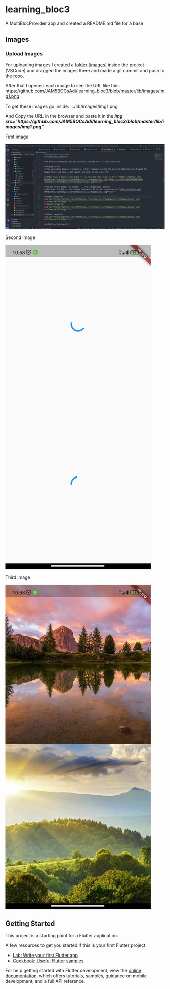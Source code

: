<h1>learning_bloc3</h1>

<p>A MultiBlocProvider app and created a README.md file for a base</p>

<h2>Images</h2>
<h3>Upload Images</h3>
<p>For uploading images I created a <a href ="#img1">folder [images]</a> inside the project (VSCode) and dragged the images there and made a git commit and push to the repo.</p>

<p>After that I opened each image to see the URL like this: <a href ="https://github.com/JAM5BOCsAdi/learning_bloc3/blob/master/lib/images/img1.png">https://github.com/JAM5BOCsAdi/learning_bloc3/blob/master/lib/images/img1.png</a></p>

<p>To get these images go inside: .../lib/images/img1.png</p>
<p>And Copy the URL in the browser and paste it in the <i><strong>img src="https://github.com/JAM5BOCsAdi/learning_bloc3/blob/master/lib/images/img1.png"</strong></i>

<p id="img1">First image</p>
<img src="https://github.com/JAM5BOCsAdi/learning_bloc3/blob/master/lib/images/img1.png" alt="Preview of Image 1">
<p>Second image</p>
<img src="https://github.com/JAM5BOCsAdi/learning_bloc3/blob/master/lib/images/img2.jpg" alt="Preview of Image 2">

<p>Third image</p>
<img src="https://github.com/JAM5BOCsAdi/learning_bloc3/blob/master/lib/images/img3.jpg" alt="Preview of Image 3">

<h2>Getting Started</h2>

<p>This project is a starting point for a Flutter application.</p>

<p>A few resources to get you started if this is your first Flutter project:</p>

<ul>
  <li><a href="https://docs.flutter.dev/get-started/codelab">Lab: Write your first Flutter app</a></li>
  <li><a href="https://docs.flutter.dev/cookbook">Cookbook: Useful Flutter samples</a></li>
</ul>

<p>For help getting started with Flutter development, view the <a href="https://docs.flutter.dev/">online documentation</a>, which offers tutorials, samples, guidance on mobile development, and a full API reference.</p>
